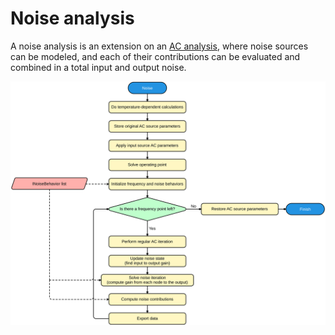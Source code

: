# Noise analysis

A noise analysis is an extension on an [AC analysis](frequency.md), where noise sources can be modeled, and each of their contributions can be evaluated and combined in a total input and output noise.

<p align="center"><img src="images/noise.svg" /></p>

